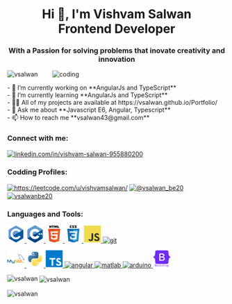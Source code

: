 <h1 align="center">Hi 👋, I'm Vishvam Salwan <br> 
Frontend Developer</h1>
<h3 align="center">With a Passion for solving problems that inovate creativity and innovation</h3>
<img align="right" alt="coding" width="400" src="https://user-images.githubusercontent.com/55389276/140866485-8fb1c876-9a8f-4d6a-98dc-08c4981eaf70.gif">

<p align="left"> <img src="https://komarev.com/ghpvc/?username=vsalwan&label=Profile%20views&color=0e75b6&style=flat" alt="vsalwan" /> </p>
- 🔭 I’m currently working on **AngularJs and TypeScript**<br>
- 🌱 I’m currently learning **AngularJs and TypeScript**<br>
- 👨‍💻 All of my projects are available at https://vsalwan.github.io/Portfolio/<br>
- 💬 Ask me about **Javascript E6, Angular, Typescript** <br>
- 📫 How to reach me **vsalwan43@gmail.com**<br>
<h3 align="left">Connect with me:</h3>
<p align="left">
<a href="https://linkedin.com/in/linkedin.com/in/vishvam-salwan-955880200" target="blank"><img align="center" src="https://raw.githubusercontent.com/rahuldkjain/github-profile-readme-generator/master/src/images/icons/Social/linked-in-alt.svg" alt="linkedin.com/in/vishvam-salwan-955880200" height="30" width="40" /></a>
</p>
<h3 align="left">Codding Profiles:</h3>
<p align="left">

<a href="https://www.leetcode.com/https://leetcode.com/u/vishvamsalwan/" target="blank"><img align="center" src="https://raw.githubusercontent.com/rahuldkjain/github-profile-readme-generator/master/src/images/icons/Social/leet-code.svg" alt="https://leetcode.com/u/vishvamsalwan/" height="30" width="40" /></a>
<a href="https://www.hackerrank.com/@vsalwan_be20" target="blank"><img align="center" src="https://raw.githubusercontent.com/rahuldkjain/github-profile-readme-generator/master/src/images/icons/Social/hackerrank.svg" alt="@vsalwan_be20" height="30" width="40" /></a>
<a href="https://auth.geeksforgeeks.org/user/vsalwanbe20" target="blank"><img align="center" src="https://raw.githubusercontent.com/rahuldkjain/github-profile-readme-generator/master/src/images/icons/Social/geeks-for-geeks.svg" alt="vsalwanbe20" height="30" width="40" /></a>
</p>
<h3 align="left">Languages and Tools:</h3>
<p align="left"> 
  
  
  <a href="https://www.cprogramming.com/" target="_blank" rel="noreferrer"> <img src="https://raw.githubusercontent.com/devicons/devicon/master/icons/c/c-original.svg" alt="c" width="40" height="40"/> </a> 
  <a href="https://www.w3schools.com/cpp/" target="_blank" rel="noreferrer"> <img src="https://raw.githubusercontent.com/devicons/devicon/master/icons/cplusplus/cplusplus-original.svg" alt="cplusplus" width="40" height="40"/> </a> 
  <a href="https://www.w3.org/html/" target="_blank" rel="noreferrer"> <img src="https://raw.githubusercontent.com/devicons/devicon/master/icons/html5/html5-original-wordmark.svg" alt="html5" width="40" height="40"/> </a>
  <a href="https://www.w3schools.com/css/" target="_blank" rel="noreferrer"> <img src="https://raw.githubusercontent.com/devicons/devicon/master/icons/css3/css3-original-wordmark.svg" alt="css3" width="40" height="40"/> </a>
  <a href="https://developer.mozilla.org/en-US/docs/Web/JavaScript" target="_blank" rel="noreferrer"> <img src="https://raw.githubusercontent.com/devicons/devicon/master/icons/javascript/javascript-original.svg" alt="javascript" width="40" height="40"/> </a> 
  <a href="https://git-scm.com/" target="_blank" rel="noreferrer"> <img src="https://www.vectorlogo.zone/logos/git-scm/git-scm-icon.svg" alt="git" width="40" height="40"/> </a>
  
  
 
  <a href="https://www.mysql.com/" target="_blank" rel="noreferrer"> <img src="https://raw.githubusercontent.com/devicons/devicon/master/icons/mysql/mysql-original-wordmark.svg" alt="mysql" width="40" height="40"/> </a> 
  <a href="https://www.python.org" target="_blank" rel="noreferrer"> <img src="https://raw.githubusercontent.com/devicons/devicon/master/icons/python/python-original.svg" alt="python" width="40" height="40"/> </a> 
  <a href="https://www.typescriptlang.org/" target="_blank" rel="noreferrer"> <img src="https://raw.githubusercontent.com/devicons/devicon/master/icons/typescript/typescript-original.svg" alt="typescript" width="40" height="40"/> </a> 
  <a href="https://angular.io" target="_blank" rel="noreferrer"> <img src="https://angular.io/assets/images/logos/angular/angular.svg" alt="angular" width="40" height="40"/> </a> 
   <a href="https://www.mathworks.com/" target="_blank" rel="noreferrer"> <img src="https://upload.wikimedia.org/wikipedia/commons/2/21/Matlab_Logo.png" alt="matlab" width="40" height="40"/> </a> 
  <a href="https://www.arduino.cc/" target="_blank" rel="noreferrer"> <img src="https://cdn.worldvectorlogo.com/logos/arduino-1.svg" alt="arduino" width="40" height="40"/> </a> 
  <a href="https://getbootstrap.com" target="_blank" rel="noreferrer"> <img src="https://raw.githubusercontent.com/devicons/devicon/master/icons/bootstrap/bootstrap-plain-wordmark.svg" alt="bootstrap" width="40" height="40"/> </a> </p>
<p><img align="left" src="https://github-readme-stats.vercel.app/api/top-langs?username=vsalwan&show_icons=true&locale=en&layout=compact" alt="vsalwan" /></p>
<p>&nbsp;<img align="center" src="https://github-readme-stats.vercel.app/api?username=vsalwan&show_icons=true&locale=en" alt="vsalwan" /></p>
<p><img align="center" src="https://github-readme-streak-stats.herokuapp.com/?user=vsalwan&" alt="vsalwan" /></p>

